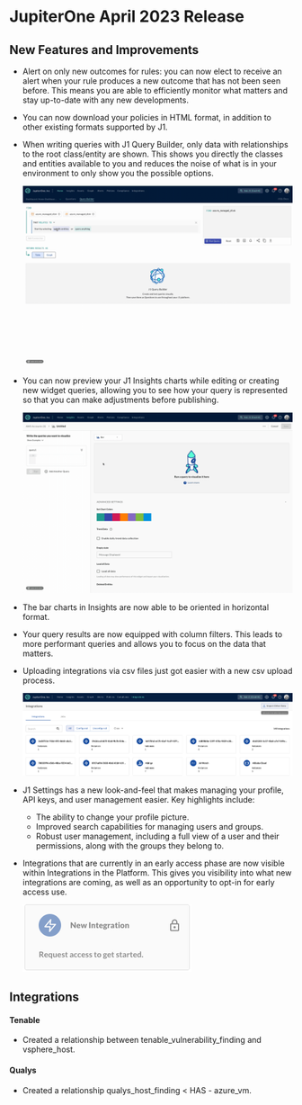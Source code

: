 # JupiterOne April 2023 Release

## New Features and Improvements

- Alert on only new outcomes for rules: you can now elect to receive an alert when your rule produces a new outcome that has not been seen before. This means you are able to efficiently monitor what matters and stay up-to-date with any new developments.
- You can now download your policies in HTML format, in addition to other existing formats supported by J1.
- When writing queries with J1 Query Builder, only data with relationships to the root class/entity are shown. This shows you directly the classes and entities available to you and reduces the noise of what is in your environment to only show you the possible options. 
  
  ![2023-05-02 09 04 18](../assets/release-note-april2023/235690691-55a1bd15-61ba-486d-8cef-6d2fc1b1c40d.gif)
  
- You can now preview your J1 Insights charts while editing or creating new widget queries, allowing you to see how your query is represented so that you can make adjustments before publishing.  
  
  ![2023-05-02 08 46 29](../assets/release-note-april2023/235687392-ab976b0b-470f-4deb-832a-16607c954b71.gif)  
  
- The bar charts in Insights are now able to be oriented in horizontal format.
- Your query results are now equipped with column filters. This leads to more performant queries and allows you to focus on the data that matters.
- Uploading integrations via csv files just got easier with a new csv upload process. 

  ![Screen Shot 2023-05-02 at 8 54 42 AM](../assets/release-note-april2023/235687908-3f8bb6e5-b26b-4218-bc7d-e7b6d4919182.png)

- J1 Settings has a new look-and-feel that makes managing your profile, API keys, and user management easier. Key highlights include:
  - The ability to change your profile picture. 
  - Improved search capabilities for managing users and groups.
  - Robust user management, including a full view of a user and their permissions, along with the groups they belong to.
- Integrations that are currently in an early access phase are now visible within Integrations in the Platform. This gives you visibility into what new integrations are coming, as well as an opportunity to opt-in for early access use. 
  
  ![Screen Shot 2023-05-02 at 8 54 27 AM](../assets/release-note-april2023/235687797-5cd1e975-fa88-439f-9e64-62ef51597f72.png) 


## Integrations

#### Tenable

- Created a relationship between tenable_vulnerability_finding and vsphere_host.

#### Qualys

- Created a relationship qualys_host_finding < HAS - azure_vm. 

